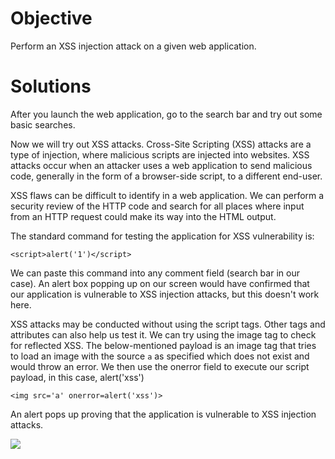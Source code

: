 # Objective

Perform an XSS injection attack on a given web application. 

# Solutions

After you launch the web application, go to the search bar and try out some basic searches.

Now we will try out XSS attacks. Cross-Site Scripting (XSS) attacks are a type of injection, where malicious scripts are injected into websites. XSS attacks occur when an attacker uses a web application to send malicious code, generally in the form of a browser-side script, to a different end-user.

XSS flaws can be difficult to identify in a web application. We can perform a security review of the HTTP code and search for all places where input from an HTTP request could make its way into the HTML output.

The standard command for testing the application for XSS vulnerability is:

```
<script>alert('1')</script>
```

We can paste this command into any comment field (search bar in our case). An alert box popping up on our screen would have confirmed that our application is vulnerable to XSS injection attacks, but this doesn't work here.

XSS attacks may be conducted without using the script tags. Other tags and attributes can also help us test it. We can try using the image tag to check for reflected XSS. The below-mentioned payload is an image tag that tries to load an image with the source ``a`` as specified which does not exist and would throw an error. We then use the onerror field to execute our script payload, in this case, alert('xss')

```
<img src='a' onerror=alert('xss')>
```

An alert pops up proving that the application is vulnerable to XSS injection attacks.

![](https://user-images.githubusercontent.com/65826354/179527017-56acbc0d-4fc1-4d86-bee9-e96efaf6f48c.png)

